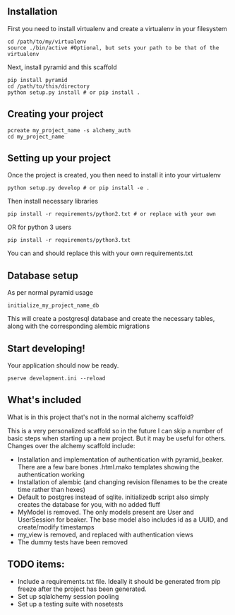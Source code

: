 ## Installation ##

First you need to install virtualenv and create a virtualenv in your filesystem
```
cd /path/to/my/virtualenv
source ./bin/active #Optional, but sets your path to be that of the virtualenv
```
Next, install pyramid and this scaffold
```
pip install pyramid
cd /path/to/this/directory
python setup.py install # or pip install .
```

## Creating your project
```
pcreate my_project_name -s alchemy_auth
cd my_project_name
```

## Setting up your project ##
Once the project is created, you then need to install it into your virtualenv
```
python setup.py develop # or pip install -e .
```
Then install necessary libraries
```
pip install -r requirements/python2.txt # or replace with your own
```
OR for python 3 users
```
pip install -r requirements/python3.txt
```
You can and should replace this with your own requirements.txt

## Database setup ##

As per normal pyramid usage
```
initialize_my_project_name_db
```

This will create a postgresql database and create the necessary tables, along
with the corresponding alembic migrations

## Start developing! ##
Your application should now be ready.

```
pserve development.ini --reload
```

## What's included ##

What is in this project that's not in the normal alchemy scaffold?

This is a very personalized scaffold so in the future I can skip a number of basic steps when starting up a new project.  But it may be useful for others.  Changes over the alchemy scaffold include:

* Installation and implementation of authentication with pyramid_beaker.  There are a few bare bones .html.mako templates showing the authentication working
* Installation of alembic (and changing revision filenames to be the create time rather than hexes)
* Default to postgres instead of sqlite.  initializedb script also simply creates the database for you, with no added fluff
* MyModel is removed.  The only models present are User and UserSession for beaker.  The base model also includes id as a UUID, and create/modify timestamps
* my_view is removed, and replaced with authentication views
* The dummy tests have been removed

## TODO items: ##
* Include a requirements.txt file.  Ideally it should be generated from pip freeze after the project has been generated.
* Set up sqlalchemy session pooling
* Set up a testing suite with nosetests
